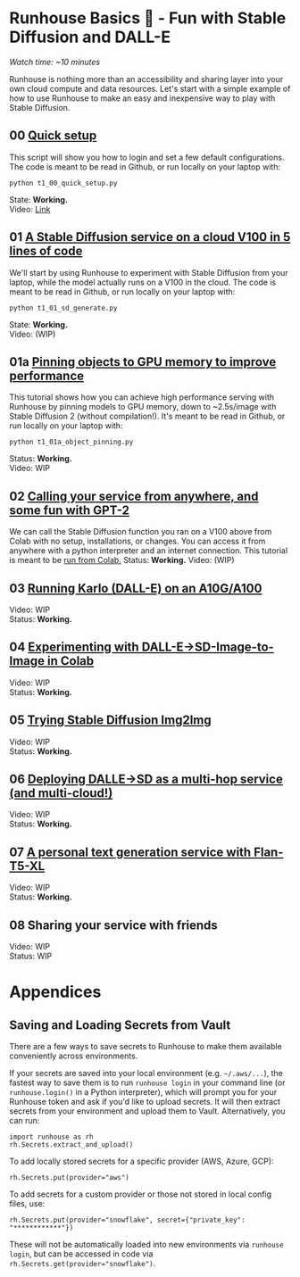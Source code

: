 # Runhouse Basics 🐣 - Fun with Stable Diffusion and DALL-E

_Watch time: ~10 minutes_

Runhouse is nothing more than an accessibility and sharing
layer into your own cloud compute and data resources. Let's
start with a simple example of how to use Runhouse to make an
easy and inexpensive way to play with Stable Diffusion.

## 00 [Quick setup](./t1_00_quick_setup.py)

This script will show you how to login and set a few default configurations. 
The code is meant to be read in Github, or run locally on your laptop with:
```commandline
python t1_00_quick_setup.py
```
State: **Working.** \
Video: [Link](https://www.loom.com/share/24238a5296264bdebe095f1189b51acf)

## 01 [A Stable Diffusion service on a cloud V100 in 5 lines of code](./t1_01_sd_generate.py)

We'll start by using Runhouse to experiment with Stable 
Diffusion from your laptop, while the model actually runs on a V100
in the cloud. The code is meant to be read in Github, or run locally on your 
laptop with:
```commandline
python t1_01_sd_generate.py
```
State: **Working.** \
Video: (WIP)

## 01a [Pinning objects to GPU memory to improve performance](./t1_01a_object_pinning.py)

This tutorial shows how you can achieve high performance serving with 
Runhouse by pinning models to GPU memory, down to ~2.5s/image with Stable Diffusion 2 
(without compilation!). It's meant to be read in Github, or run locally on your laptop with:
```commandline
python t1_01a_object_pinning.py
```
Status: **Working.** \
Video: WIP

## 02 [Calling your service from anywhere, and some fun with GPT-2](https://colab.research.google.com/github/run-house/tutorials/blob/main/t01_Stable_Diffusion/t1_02_Colab_Stable_Diffusion.ipynb)

We can call the Stable Diffusion function you ran on a V100 above from Colab
with no setup, installations, or changes. You can access it from anywhere with a python
interpreter and an internet connection.
This tutorial is meant to be [run from Colab.](https://colab.research.google.com/github/run-house/tutorials/blob/main/t01_Stable_Diffusion/t1_02_Colab_Stable_Diffusion.ipynb)
Status: **Working.**
Video: (WIP)

## 03 [Running Karlo (DALL-E) on an A10G/A100](./t1_03_dalle_generate.py)

Video: WIP \
Status: **Working.**

## 04 [Experimenting with DALL-E->SD-Image-to-Image in Colab](https://colab.research.google.com/github/run-house/tutorials/blob/main/t01_Stable_Diffusion/t1_04_Colab_Dalle_to_SD_img2img.ipynb)

Video: WIP \
Status: **Working.**

## 05 [Trying Stable Diffusion Img2Img](t1_05_sd_img2img.py)

Video: WIP \
Status: **Working.**

## 06 [Deploying DALLE->SD as a multi-hop service (and multi-cloud!)](t1_06_dalle_sd_pipeline.py)

Video: WIP \
Status: **Working.**

## 07 [A personal text generation service with Flan-T5-XL](./t1_07_flan_t5_xl_generate.py)

Video: WIP \
Status: **Working.**

## 08 Sharing your service with friends

Video: WIP \
Status: WIP

# Appendices

## Saving and Loading Secrets from Vault

There are a few ways to save secrets to Runhouse to make
them available conveniently across environments.

If your secrets are saved into your local environment (e.g. `~/.aws/...`), 
the fastest way to save them is to run `runhouse login` in your command line 
(or `runhouse.login()` in a Python interpreter), which will prompt you for 
your Runhouse token and ask if you'd like to upload secrets. It will then 
extract secrets from your environment and upload them to Vault. Alternatively, 
you can run:
```
import runhouse as rh
rh.Secrets.extract_and_upload()
```

To add locally stored secrets for a specific provider (AWS, Azure, GCP):
```
rh.Secrets.put(provider="aws")
```

To add secrets for a custom provider or those not stored in local config files, use:

```
rh.Secrets.put(provider="snowflake", secret={"private_key": "************"})
```
These will not be automatically loaded into new environments via `runhouse login`,
but can be accessed in code via `rh.Secrets.get(provider="snowflake")`.
